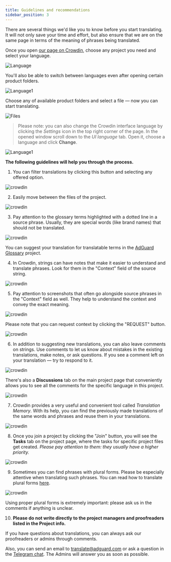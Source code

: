 ```yaml
---
title: Guidelines and recommendations
sidebar_position: 3
---
```


There are several things we'd like you to know before you start translating. It will not only save your time and effort, but also ensure that we are on the same page in terms of the meaning of phrases being translated.

Once you open [our page on Crowdin](https://crowdin.com/profile/adguard/), choose any project you need and select your language. 

![Language](https://cdn.adtidy.org/content/Kb/ad_blocker/miscellaneous/adguard_translations/language.png)

You'll also be able to switch between languages even after opening certain product folders.

![Language1](https://cdn.adtidy.org/content/Kb/ad_blocker/miscellaneous/adguard_translations/language1.png)

Choose any of available product folders and select a file — now you can start translating. 

![Files](https://cdn.adtidy.org/content/Kb/ad_blocker/miscellaneous/adguard_translations/files.png) 

>Please note: you can also change the Crowdin interface language by clicking the *Settings* icon in the top right corner of the page. In the opened window scroll down to the *UI language* tab. Open it, choose a language and click **Change**. 

![Language1](https://cdn.adtidy.org/content/Kb/ad_blocker/miscellaneous/adguard_translations/settings_en.png)

**The following guidelines will help you through the process.**

1. You can filter translations by clicking this button and selecting any offered option.

![crowdin](https://cdn.adtidy.org/public/Adguard/kb/en/ag-translations/filter.png) 

2. Easily move between the files of the project.

![crowdin](https://cdn.adtidy.org/content/Kb/ad_blocker/miscellaneous/adguard_translations/filter_files.png) 

3. Pay attention to the glossary terms highlighted with a dotted line in a source phrase. Usually, they are special words (like brand names) that should not be translated.

![crowdin](https://cdn.adtidy.org/public/Adguard/kb/en/ag-translations/terms.png) 

You can suggest your translation for translatable terms in the [AdGuard Glossary](https://crowdin.com/project/adguard-glossary) project.

4. In Crowdin, strings can have notes that make it easier to understand and translate phrases. Look for them in the "Context" field of the source string.

![crowdin](https://cdn.adtidy.org/public/Adguard/kb/en/ag-translations/context-note.png) 

5. Pay attention to screenshots that often go alongside source phrases in the "Context" field as well. They help to understand the context and convey the exact meaning.

![crowdin](https://cdn.adtidy.org/public/Adguard/kb/en/ag-translations/screenshot.png) 

Please note that you can request context by clicking the "REQUEST" button.

![crowdin](https://cdn.adtidy.org/public/Adguard/kb/en/ag-translations/request.png)

6. In addition to suggesting new translations, you can also leave comments on strings. Use comments to let us know about mistakes in the existing translations, make notes, or ask questions. If you see a comment left on your translation — try to respond to it.

![crowdin](https://cdn.adtidy.org/public/Adguard/kb/en/ag-translations/comments.png) 

There's also a **Discussions** tab on the main project page that conveniently allows you to see all the comments for the specific language in this project.

![crowdin](https://cdn.adtidy.org/public/Adguard/kb/en/ag-translations/discussions.png) 

7. Crowdin provides a very useful and convenient tool called _Translation Memory_. With its help, you can find the previously made translations of the same words and phrases and reuse them in your translations.

![crowdin](https://cdn.adtidy.org/public/Adguard/kb/en/ag-translations/tm.png) 

8. Once you join a project by clicking the "Join" button, you will see the **Tasks** tab on the project page, where the tasks for specific project files get created. _Please pay attention to them: they usually have a higher priority._

![crowdin](https://cdn.adtidy.org/public/Adguard/kb/en/ag-translations/tasks.png) 

9. Sometimes you can find phrases with plural forms. Please be especially attentive when translating such phrases. You can read how to translate plural forms [here](https://kb.adguard.com/en/miscellaneous/plurals).

![crowdin](https://cdn.adtidy.org/public/Adguard/kb/en/ag-translations/plurals.png) 

Using proper plural forms is extremely important:  please ask us in the comments if anything is unclear.

10. **Please do not write directly to the project managers and proofreaders listed in the Project info.** 

If you have questions about translations, you can always ask our proofreaders or admins through comments.

Also, you can send an email to [translate@adguard.com](mailto:translate@adguard.com) or ask a question in the [Telegram chat](https://t.me/joinchat/UVYTLcHbr8JmOGIy). The Admins will answer you as soon as possible.